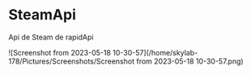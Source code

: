 # SteamApi

Api de Steam de rapidApi

![Screenshot from 2023-05-18 10-30-57](/home/skylab-178/Pictures/Screenshots/Screenshot from 2023-05-18 10-30-57.png)
